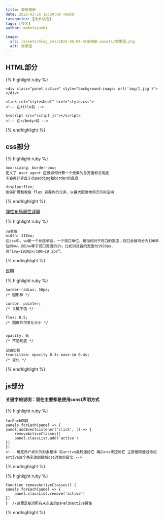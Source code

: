 ```yaml
---
title: 收缩相册
date: 2022-03-26 10:34:00 +0800
categories: [技术总结]
tags: [技术]
author: makotoyuuki

image:
  src: /assets/blog_res/2022-06-04-收缩相册.assets/效果图.png
  alt: 效果图
---
```


## HTML部分

{% highlight ruby %}

    <div class="panel active" style="background-image: url('img/1.jpg')"></div>
    
    <link rel="stylesheet" href="style.css"> 
    <!-- 在title前 -->
    
    &<script src="script.js"></script>
    <!-- 在</body>前 -->

{% endhighlight %}



## css部分


{% highlight ruby %}

```
box-sizing: border-box;
定义了 user agent 应该如何计算一个元素的总宽度和总高度
不会再计算盒子的padding和border的宽度
```
```
display:flex;
能够扩展和收缩 flex 容器内的元素，以最大限度地填充可用空间
```

{% endhighlight %}

[弹性布局属性详解](https://www.cnblogs.com/hellocd/p/10443237.html)

{% highlight ruby %}

    vw单位
    width: 110vw;
    在css中，vw是一个长度单位，一个视口单位，是指相对于视口的宽度；视口会被均分为100单位的vw，则1vw等于视口宽度的1%，比如浏览器的宽度为1920px，则“1vw=1920px/100=19.2px”。

{% endhighlight %}

[说明](https://www.php.cn/css-tutorial-466335.html)

{% highlight ruby %}

    border-radius: 50px;
    /* 圆形框 */

    cursor: pointer;
    /* 关键字值 */

    flex: 0.5;
    /* 图像的可变化大小 */


    opacity: 0;
    /* 不透明度 */

    动画实现
    transition: opacity 0.3s ease-in 0.4s;
    /* 变化 */

{% endhighlight %}

## js部分

#### 关键字的说明：现在主要都是使用const声明方式

{% highlight ruby %}

    forEach函数
    panels.forEach(panel => {  
    panel.addEventListener('click', () => {
        removeActiveClasses()
        panel.classList.add('active')
    })
    }) 
    <!-- 确定用户点击的对象是谁 将active类转递给它 再由css来控制它 主要是同通过添加active这个类来达到控制css对象的变化 -->

{% endhighlight %}

{% highlight ruby %}

    function removeActiveClasses() {
    panels.forEach(panel => {
        panel.classList.remove('active')
    })
    }  //这里是取消所有未点击的panel的active属性

{% endhighlight %}

